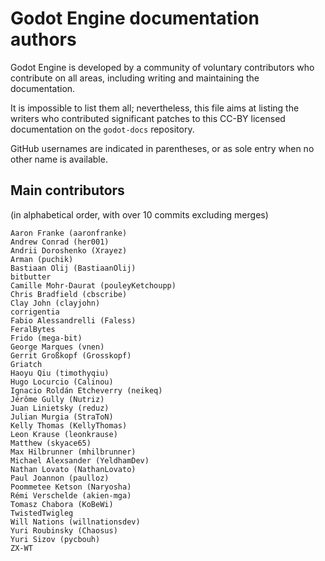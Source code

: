 # Godot Engine documentation authors

Godot Engine is developed by a community of voluntary contributors who
contribute on all areas, including writing and maintaining the documentation.

It is impossible to list them all; nevertheless, this file aims at listing
the writers who contributed significant patches to this CC-BY licensed
documentation on the `godot-docs` repository.

GitHub usernames are indicated in parentheses, or as sole entry when no other
name is available.

## Main contributors

(in alphabetical order, with over 10 commits excluding merges)

    Aaron Franke (aaronfranke)
    Andrew Conrad (her001)
    Andrii Doroshenko (Xrayez)
    Arman (puchik)
    Bastiaan Olij (BastiaanOlij)
    bitbutter
    Camille Mohr-Daurat (pouleyKetchoupp)
    Chris Bradfield (cbscribe)
    Clay John (clayjohn)
    corrigentia
    Fabio Alessandrelli (Faless)
    FeralBytes
    Frido (mega-bit)
    George Marques (vnen)
    Gerrit Großkopf (Grosskopf)
    Griatch
    Haoyu Qiu (timothyqiu)
    Hugo Locurcio (Calinou)
    Ignacio Roldán Etcheverry (neikeq)
    Jérôme Gully (Nutriz)
    Juan Linietsky (reduz)
    Julian Murgia (StraToN)
    Kelly Thomas (KellyThomas)
    Leon Krause (leonkrause)
    Matthew (skyace65)
    Max Hilbrunner (mhilbrunner)
    Michael Alexsander (YeldhamDev)
    Nathan Lovato (NathanLovato)
    Paul Joannon (paulloz)
    Poommetee Ketson (Naryosha)
    Rémi Verschelde (akien-mga)
    Tomasz Chabora (KoBeWi)
    TwistedTwigleg
    Will Nations (willnationsdev)
    Yuri Roubinsky (Chaosus)
    Yuri Sizov (pycbouh)
    ZX-WT
